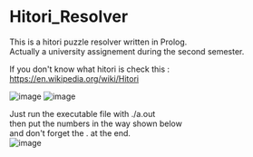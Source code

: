# Hitori_Resolver

This is a hitori puzzle resolver written in Prolog.  
Actually a university assignement during the second semester.

If you don't know what hitori is check this : https://en.wikipedia.org/wiki/Hitori

![image](https://user-images.githubusercontent.com/55193319/115436134-ee850600-a20a-11eb-9042-9fbec9f2467a.png)
![image](https://user-images.githubusercontent.com/55193319/115436144-f3e25080-a20a-11eb-950f-86378c5469f8.png)

Just run the executable file with ./a.out  
then put the numbers in the way shown below  
and don't forget the . at the end.  
![image](https://user-images.githubusercontent.com/55193319/115436791-ac0ff900-a20b-11eb-8e54-6768dfc91411.png)
